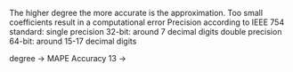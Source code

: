 The higher degree the more accurate is the approximation.
Too small coefficients result in a computational error
Precision according to IEEE 754 standard:
single precision 32-bit: around 7 decimal digits
double precision 64-bit: around 15-17 decimal digits

degree -> MAPE Accuracy
13 -> 